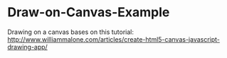 # Draw-on-Canvas-Example
Drawing on a canvas bases on this tutorial: http://www.williammalone.com/articles/create-html5-canvas-javascript-drawing-app/
